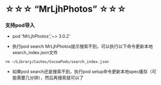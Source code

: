 
# ☆☆☆ “MrLjhPhotos” ☆☆☆

### 支持pod导入

* pod 'MrLjhPhotos','~> 3.0.2'

* 执行pod search MrLjhPhotos提示搜索不到，可以执行以下命令更新本地search_index.json文件
  
```objc 
rm ~/Library/Caches/CocoaPods/search_index.json
```
* 如果pod search还是搜索不到，执行pod setup命令更新本地spec缓存（可能需要几分钟），然后再搜索就可以了
